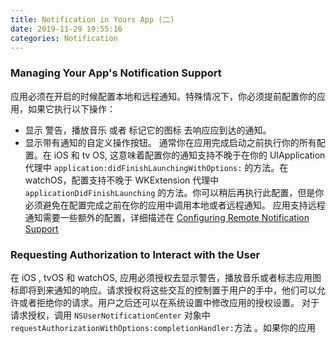 ```yaml
---
title: Notification in Yours App (二)
date: 2019-11-29 19:55:16
categories: Notification
---
```


### Managing Your App's Notification Support
应用必须在开启的时候配置本地和远程通知。特殊情况下，你必须提前配置你的应用，如果它执行以下操作：
- 显示 警告，播放音乐 或者 标记它的图标 去响应应到达的通知。
- 显示带有通知的自定义操作按钮。
通常你在应用完成启动之前执行你的所有配置。在 iOS 和 tv OS, 这意味着配置你的通知支持不晚于在你的 UIApplication 代理中 `application:didFinishLaunchingWithOptions:` 的方法。在 watchOS，配置支持不晚于 WKExtension 代理中 `applicationDidFinishLaunching` 的方法。你可以稍后再执行此配置，但是你必须避免在配置完成之前在你的应用中调用本地或者远程通知。
应用支持远程通知需要一些额外的配置，详细描述在 [Configuring Remote Notification Support](https://developer.apple.com/library/content/documentation/NetworkingInternet/Conceptual/RemoteNotificationsPG/HandlingRemoteNotifications.html#//apple_ref/doc/uid/TP40008194-CH6-SW1)

### Requesting Authorization to Interact with the User

在 iOS , tvOS 和 watchOS, 应用必须授权去显示警告，播放音乐或者标志应用图标即将到来通知的响应。请求授权将这些交互的控制置于用户的手中，他们可以允许或者拒绝你的请求。用户之后还可以在系统设置中修改应用的授权设置。
对于请求授权，调用 `NSUserNotificationCenter` 对象中`requestAuthorizationWithOptions:completionHandler:`方法 。如果你的应用